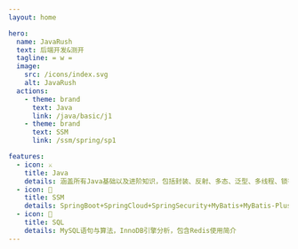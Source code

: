 ```yaml
---
layout: home

hero:
  name: JavaRush
  text: 后端开发&测开
  tagline: = w =
  image:
    src: /icons/index.svg
    alt: JavaRush
  actions:
    - theme: brand
      text: Java
      link: /java/basic/j1
    - theme: brand
      text: SSM
      link: /ssm/spring/sp1

features:
  - icon: ⚔
    title: Java
    details: 涵盖所有Java基础以及进阶知识，包括封装、反射、多态、泛型、多线程、锁等用法详细介绍
  - icon: 🏹
    title: SSM
    details: SpringBoot+SpringCloud+SpringSecurity+MyBatis+MyBatis-Plus 标准学习流程
  - icon: 🔫
    title: SQL
    details: MySQL语句与算法，InnoDB引擎分析，包含Redis使用简介
---
```

